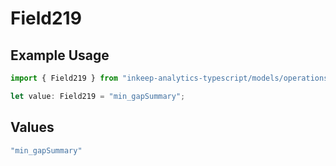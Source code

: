 # Field219

## Example Usage

```typescript
import { Field219 } from "inkeep-analytics-typescript/models/operations";

let value: Field219 = "min_gapSummary";
```

## Values

```typescript
"min_gapSummary"
```